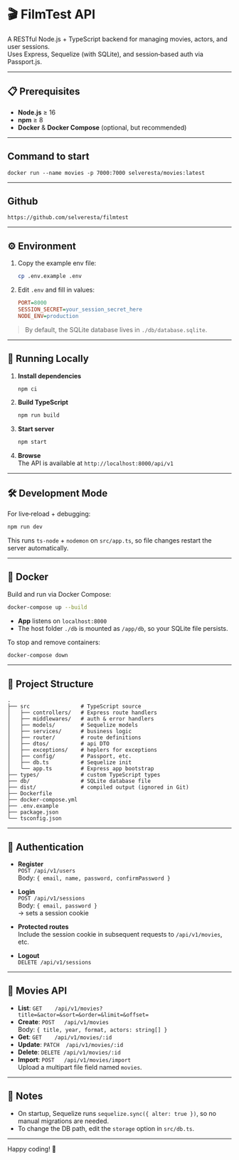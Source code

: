 # 🎬 FilmTest API

A RESTful Node.js + TypeScript backend for managing movies, actors, and user sessions.  
Uses Express, Sequelize (with SQLite), and session‑based auth via Passport.js.

---

## 📋 Prerequisites

-   **Node.js** ≥ 16
-   **npm** ≥ 8
-   **Docker** & **Docker Compose** (optional, but recommended)

---

## Command to start

`docker run --name movies -p 7000:7000 selveresta/movies:latest`

---

## Github

`https://github.com/selveresta/filmtest`

---

## ⚙️ Environment

1. Copy the example env file:
    ```bash
    cp .env.example .env
    ```
2. Edit `.env` and fill in values:
    ```ini
    PORT=8000
    SESSION_SECRET=your_session_secret_here
    NODE_ENV=production
    ```

> By default, the SQLite database lives in `./db/database.sqlite`.

---

## 🚀 Running Locally

1. **Install dependencies**
    ```bash
    npm ci
    ```
2. **Build TypeScript**
    ```bash
    npm run build
    ```
3. **Start server**
    ```bash
    npm start
    ```
4. **Browse**  
   The API is available at `http://localhost:8000/api/v1`

---

## 🛠️ Development Mode

For live‑reload + debugging:

```bash
npm run dev
```

This runs `ts-node` + `nodemon` on `src/app.ts`, so file changes restart the server automatically.

---

## 🐳 Docker

Build and run via Docker Compose:

```bash
docker-compose up --build
```

-   **App** listens on `localhost:8000`
-   The host folder `./db` is mounted as `/app/db`, so your SQLite file persists.

To stop and remove containers:

```bash
docker-compose down
```

---

## 📂 Project Structure

```
.
├── src                # TypeScript source
│   ├── controllers/   # Express route handlers
│   ├── middlewares/   # auth & error handlers
│   ├── models/        # Sequelize models
│   ├── services/      # business logic
│   ├── router/        # route definitions
│   ├── dtos/          # api DTO
│   ├── exceptions/    # heplers for exceptions
│   ├── config/        # Passport, etc.
│   ├── db.ts          # Sequelize init
│   └── app.ts         # Express app bootstrap
├── types/             # custom TypeScript types
├── db/                # SQLite database file
├── dist/              # compiled output (ignored in Git)
├── Dockerfile
├── docker-compose.yml
├── .env.example
├── package.json
└── tsconfig.json
```

---

## 🔑 Authentication

-   **Register**  
    `POST /api/v1/users`  
    Body: `{ email, name, password, confirmPassword }`

-   **Login**  
    `POST /api/v1/sessions`  
    Body: `{ email, password }`  
    → sets a session cookie

-   **Protected routes**  
    Include the session cookie in subsequent requests to `/api/v1/movies`, etc.

-   **Logout**  
    `DELETE /api/v1/sessions`

---

## 🎥 Movies API

-   **List**: `GET    /api/v1/movies?title=&actor=&sort=&order=&limit=&offset=`
-   **Create**: `POST   /api/v1/movies`  
    Body: `{ title, year, format, actors: string[] }`
-   **Get**: `GET    /api/v1/movies/:id`
-   **Update**: `PATCH  /api/v1/movies/:id`
-   **Delete**: `DELETE /api/v1/movies/:id`
-   **Import**: `POST   /api/v1/movies/import`  
    Upload a multipart file field named `movies`.

---

## 📝 Notes

-   On startup, Sequelize runs `sequelize.sync({ alter: true })`, so no manual migrations are needed.
-   To change the DB path, edit the `storage` option in `src/db.ts`.

---

Happy coding! 🎉
